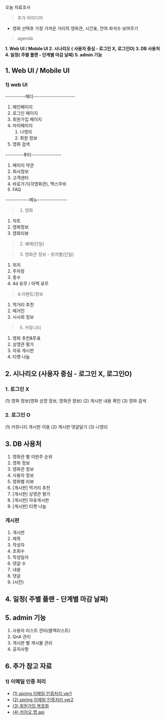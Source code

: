 오늘 자료조사

> 추가 아이디어

- 영화 선택후 가장 가까운 거리의 영화관, 시간표, 잔여 좌석수 보여주기

> agenda

**1. Web UI / Mobile UI
2. 시나리오 ( 사용자 중심 - 로그인 X, 로그인O)
3. DB 사용처
4. 일정( 주별 플랜 - 단계별 마감 날짜)
5. admin 기능**



## 1. Web UI / Mobile UI

### 1) web UI

----------헤더---------------------
1. 메인페이지
2. 로그인 페이지
3. 회원가입 페이지
4. 마이페이지
	1) 나영리
	2) 회원 정보
5. 영화 검색



---------푸터---------------
1. 페이지 약관
2. 회사정보
3. 고객센터
4. 바로가기(각영화관), 맥스무비
5. FAQ



------------메뉴--------------- 



> 1. 영화
1. 차트
2. 영화정보
3. 영화리뷰

> 2. 예매(단일)

> 3. 영화관 정보 - 위치별(단일)
1. 위치
2. 주차장
3. 층수
4. 4d 유무 / 아맥 유무

> 4.이벤트/정보

1. 먹거리 추천
2. 매거진
 3. 시사회 정보

> 5. 커뮤니티
1. 영화 추천&투표
2. 상영관 평가
3. 자유 게시판
4. 티켓 나눔 

## 2. 시나리오 (사용자 중심 - 로그인 X, 로그인O)

### 1. 로그인 X 

(1) 영화 정보(영화 상영 정보, 영화관 정보)
(2) 게시판 내용 확인
(3) 영화 검색

### 2. 로그인 O

(1) 커뮤니티 게시판 이용
(2) 게시판 댓글달기
(3) 나영리

## 3. DB 사용처

1. 영화관 별 이번주 순위
2. 영화 정보
3. 영화관 정보
4. 사용자 정보
5. 영화별 리뷰
6. [게시판] 먹거리 추천
7. [게시판] 상영관 평가
8. [게시판] 자유게시판
9. [게시판] 티켓 나눔

### 게시판

1. 게시판
2. 제목
3. 작성자
4. 조회수
5. 작성일자
6. 댓글 수 
7. 내용
8. 댓글
9. (사진)

## 4. 일정( 주별 플랜 - 단계별 마감 날짜)

## 5. admin 기능

1. 사용자 리스트 관리(블랙리스트)
2. QnA 관리
3. 게시판 별 게시물 관리
4. 공지사항


## 6. 추가 참고 자료

### 1) 이메일 인증 처리

- [(1) spring 이메일 인증처리 ver1](https://handcoding.tistory.com/114)
- [(2) spring 이메일 인증처리 ver2](https://thiago6.tistory.com/38)
- [(3) 회원가입 복호화](https://backend-intro.vlpt.us/3/)
- [(4) 카카오 맵 api](http://apis.map.daum.net/web/guide/)


<!--stackedit_data:
eyJoaXN0b3J5IjpbLTkxMjM5NjM4XX0=
-->